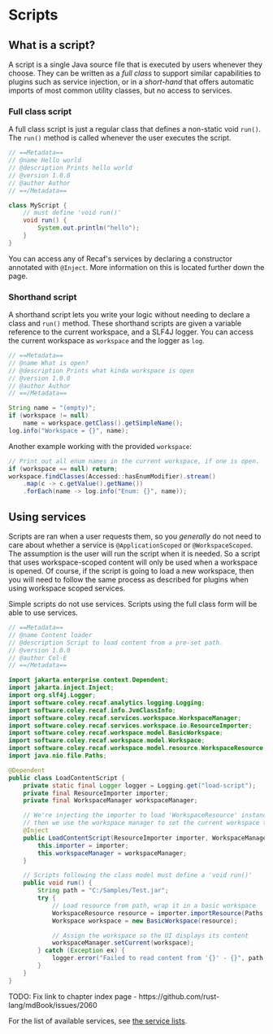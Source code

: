 # Scripts

## What is a script?

A script is a single Java source file that is executed by users whenever they choose. They can be written as a _full class_ to support similar capabilities to plugins such as service injection, or in a _short-hand_ that offers automatic imports of most common utility classes, but no access to services.

### Full class script

A full class script is just a regular class that defines a non-static void `run()`. The `run()` method is called whenever the user executes the script.

```java
// ==Metadata==
// @name Hello world
// @description Prints hello world
// @version 1.0.0
// @author Author
// ==/Metadata==

class MyScript {
    // must define 'void run()'
    void run() {
        System.out.println("hello");
    }
}
```

You can access any of Recaf's services by declaring a constructor annotated with `@Inject`. More information on this is located further down the page.

### Shorthand script

A shorthand script lets you write your logic without needing to declare a class and `run()` method. These shorthand scripts are given a variable reference to the current workspace, and a SLF4J logger. You can access the current workspace as `workspace` and the logger as `log`.

```java
// ==Metadata== 
// @name What is open?
// @description Prints what kinda workspace is open
// @version 1.0.0
// @author Author
// ==/Metadata==

String name = "(empty)";
if (workspace != null)
    name = workspace.getClass().getSimpleName();
log.info("Workspace = {}", name);
```

Another example working with the provided `workspace`:

```java
// Print out all enum names in the current workspace, if one is open.
if (workspace == null) return;
workspace.findClasses(Accessed::hasEnumModifier).stream()
    .map(c -> c.getValue().getName())
    .forEach(name -> log.info("Enum: {}", name));
```

## Using services

Scripts are ran when a user requests them, so you _generally_ do not need to care about whether a service is `@ApplicationScoped` or `@WorkspaceScoped`. The assumption is the user will run the script when it is needed. So a script that uses workspace-scoped content will only be used when a workspace is opened. Of course, if the script is going to load a new workspace, then you will need to follow the same process as described for plugins when using workspace scoped services.

Simple scripts do not use services. Scripts using the full class form will be able to use services.

```java
// ==Metadata==
// @name Content loader
// @description Script to load content from a pre-set path.
// @version 1.0.0
// @author Col-E
// ==/Metadata==

import jakarta.enterprise.context.Dependent;
import jakarta.inject.Inject;
import org.slf4j.Logger;
import software.coley.recaf.analytics.logging.Logging;
import software.coley.recaf.info.JvmClassInfo;
import software.coley.recaf.services.workspace.WorkspaceManager;
import software.coley.recaf.services.workspace.io.ResourceImporter;
import software.coley.recaf.workspace.model.BasicWorkspace;
import software.coley.recaf.workspace.model.Workspace;
import software.coley.recaf.workspace.model.resource.WorkspaceResource;
import java.nio.file.Paths;

@Dependent
public class LoadContentScript {
    private static final Logger logger = Logging.get("load-script");
    private final ResourceImporter importer;
    private final WorkspaceManager workspaceManager;

    // We're injecting the importer to load 'WorkspaceResource' instances from paths on our system
    // then we use the workspace manager to set the current workspace to the loaded content.
    @Inject
    public LoadContentScript(ResourceImporter importer, WorkspaceManager workspaceManager) {
        this.importer = importer;
        this.workspaceManager = workspaceManager;
    }

    // Scripts following the class model must define a 'void run()'
    public void run() {
        String path = "C:/Samples/Test.jar";
        try {
            // Load resource from path, wrap it in a basic workspace
            WorkspaceResource resource = importer.importResource(Paths.get(path));
            Workspace workspace = new BasicWorkspace(resource);

            // Assign the workspace so the UI displays its content
            workspaceManager.setCurrent(workspace);
        } catch (Exception ex) {
            logger.error("Failed to read content from '{}' - {}", path, ex.getMessage());
        }
    }
}
```

<div class="hidden">TODO: Fix link to chapter index page - https://github.com/rust-lang/mdBook/issues/2060</div>

For the list of available services, see [the service lists](../services/index.html).